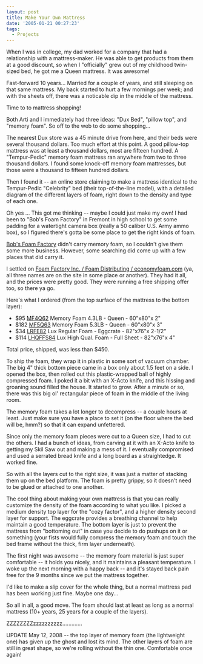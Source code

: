 ```yaml
---
layout: post
title: Make Your Own Mattress
date: '2005-01-21 00:27:23'
tags:
  - Projects
---
```


When I was in college, my dad worked for a company that had a
relationship with a mattress-maker. He was able to get products
from them at a good discount, so when I "officially" grew out of
my childhood twin-sized bed, he got me a Queen mattress. It was
awesome!

Fast-forward 10 years... Married for a couple of years, and still
sleeping on that same mattress. My back started to hurt a few
mornings per week; and with the sheets off, there was a noticable
dip in the middle of the mattress.

Time to to mattress shopping!

Both Arti and I immediately had three ideas: "Dux Bed", "pillow
top", and "memory foam". So off to the web to do some shopping...

The nearest Dux store was a 45 minute drive from here, and their
beds were several thousand dollars. Too much effort at this
point. A good pillow-top mattress was at least a thousand
dollars, most are fifteen hundred. A "Tempur-Pedic" memory foam
mattress ran anywhere from two to three thousand dollars. I found
some knock-off memory foam mattresses, but those were a thousand
to fifteen hundred dollars.

Then I found it -- an online store claiming to make a mattress
identical to the Tempur-Pedic "Celebrity" bed (their
top-of-the-line model), with a detailed diagram of the different
layers of foam, right down to the density and type of each one.

Oh yes ... This got me thinking -- maybe I could just make my own!
I had been to "Bob's Foam Factory" in Fremont in high school to
get some padding for a watertight camera box (really a 50 caliber
U.S. Army ammo box), so I figured there's gotta be some place to
get the right kinds of foam.

<a href=http://bobsfoam.com/>Bob's Foam Factory</a> didn't carry
memory foam, so I couldn't give them some more business. However,
some searching did come up with a few places that did carry it.

I settled on <a href=http://www.foamdistributing.com/>Foam
Factory Inc. / Foam Distributing / economyfoam.com</a> (ya, all
three names are on the site in some place or another). They had
it all, and the prices were pretty good. They were running a free
shipping offer too, so there ya go.

Here's what I ordered (from the top surface of the mattress to the
bottom layer):

<ul>
<li>$95 <a href=http://www.foamdistributing.com/products/memoryfoam4.html>MF4Q62</a>
    Memory Foam 4.3LB - Queen - 60"x80"x 2"</li>
<li>$182 <a href=http://www.foamdistributing.com/products/memoryfoam5.html>MF5Q63</a>
    Memory Foam 5.3LB - Queen - 60"x80"x 3"</li>
<li>$34 <a href=http://www.foamdistributing.com/products/eggcratecon.html>LRFE82</a>
    Lux Regular Foam - Eggcrate - 82"x76"x 2-1/2"</li>
<li>$114 <a href=http://www.foamdistributing.com/products/lux-hq.html>LHQFFS84</a>
    Lux High Qual. Foam - Full Sheet - 82"x76"x 4"</li>
</ul>
Total price, shipped, was less than $450.

To ship the foam, they wrap it in plastic in some sort of vacuum
chamber. The big 4" thick bottom piece came in a box only about 1.5
feet on a side. I opened the box, then rolled out this
plastic-wrapped ball of highly compressed foam. I poked it a bit
with an X-Acto knife, and this hissing and groaning sound filled
the house. It started to grow. After a minute or so, there was
this big ol' rectangular piece of foam in the middle of the living
room.

The memory foam takes a lot longer to decompress -- a couple hours
at least. Just make sure you have a place to set it (on the floor
where the bed will be, hmm?) so that it can expand unfettered.

Since only the memory foam pieces were cut to a Queen size, I
had to cut the others. I had a bunch of ideas, from carving at it with
an X-Acto knife to getting my Skil Saw out and making a mess of
it. I eventually compromised and used a serrated bread knife and
a long board as a straightedge. It worked fine.

So with all the layers cut to the right size, it was just a matter
of stacking them up on the bed platform. The foam is pretty
grippy, so it doesn't need to be glued or attached to one another.

The cool thing about making your own mattress is that you can
really customize the density of the foam according to what you
like. I picked a medium density top layer for the "cozy factor", and
a higher density second layer for support. The eggcrate provides
a breathing channel to help maintain a good temperature. The
bottom layer is just to prevent the mattress from "bottoming out"
in case you decide to do pushups on it or something (your fists
would fully compress the memory foam and touch the bed frame
without the thick, firm layer underneath).

The first night was awesome -- the memory foam material is just
super comfortable -- it holds you nicely, and it maintains a
pleasant temperature. I woke up the next morning with a happy
back -- and it's stayed back pain free for the 9 months since we put
the mattress together.

I'd like to make a slip cover for the whole thing, but a normal
mattress pad has been working just fine. Maybe one day...

So all in all, a good move. The foam should last at least as long
as a normal mattress (10+ years, 25 years for a couple of the
layers).

ZZZZZZZZzzzzzzzzzz.............

UPDATE May 12, 2008 -- the top layer of memory foam (the lightweight one) has given up the ghost and lost its mind. The other layers of foam are still in great shape, so we're rolling without the thin one. Comfortable once again!
